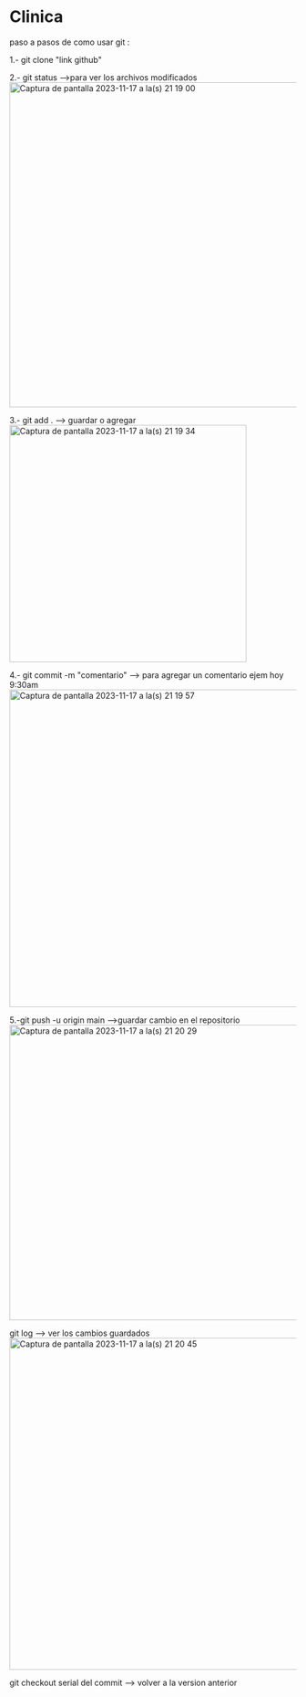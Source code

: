 # Clinica
paso a pasos de como usar git :

1.- git clone "link github"

2.- git status -->para ver los archivos modificados
<img width="570" alt="Captura de pantalla 2023-11-17 a la(s) 21 19 00" src="https://github.com/noxettix/Clinica/assets/75053380/6553d1d2-5fbf-4a53-b51d-efb5d291d827">

3.-  git add . --> guardar o agregar 
<img width="416" alt="Captura de pantalla 2023-11-17 a la(s) 21 19 34" src="https://github.com/noxettix/Clinica/assets/75053380/8da1538d-d4ab-44a5-a203-c7fa20ca2972">


4.- git commit -m "comentario" --> para agregar un comentario ejem hoy 9:30am 
<img width="557" alt="Captura de pantalla 2023-11-17 a la(s) 21 19 57" src="https://github.com/noxettix/Clinica/assets/75053380/2329f016-15f3-4ec1-b325-9c65a44d0329">


5.-git push -u origin main -->guardar cambio en el repositorio
<img width="518" alt="Captura de pantalla 2023-11-17 a la(s) 21 20 29" src="https://github.com/noxettix/Clinica/assets/75053380/fb9671b8-16de-43e1-b8fb-321b0f3ef4e8">


git log --> ver los cambios guardados
<img width="582" alt="Captura de pantalla 2023-11-17 a la(s) 21 20 45" src="https://github.com/noxettix/Clinica/assets/75053380/90ee4964-732f-44e8-be88-31305c46f0c5">


git checkout serial del commit --> volver a la version anterior
